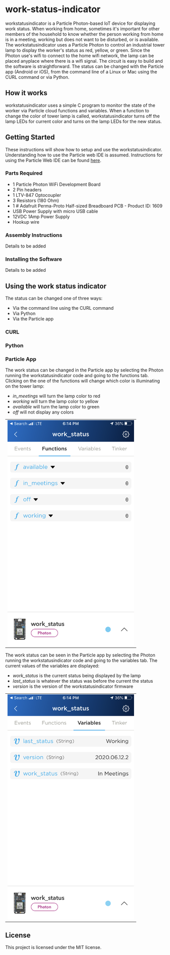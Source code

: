 # work-status-indicator
workstatusindicator is a Particle Photon-based IoT device for displaying work status. When working from home, sometimes it's important for other members of the household to know whether the person working from home is in a meeting, working but does not want to be disturbed, or is available. The workstatusindicator uses a Particle Photon to control an industrial tower lamp to display the worker's status as red, yellow, or green. Since the Photon use's wifi to connect to the home wifi network, the lamp can be placed anyplace where there is a wifi signal. The circuit is easy to build and the software is straightforward. The status can be changed with the Particle app (Android or iOS), from the command line of a Linux or Mac using the CURL command or via Python. 

## How it works
workstatusindicator uses a simple C program to monitor the state of the worker via Particle cloud functions and variables. When a function to change the color of tower lamp is called, workstatusindicator turns off the lamp LEDs for current color and turns on the lamp LEDs for the new status. 

## Getting Started
These instructions will show how to setup and use the workstatusindicator. Understanding how to use the Particle web IDE is assumed. Instructions for using the Particle Web IDE can be found [here](https://docs.particle.io/tutorials/developer-tools/build/).

### Parts Required
- 1 Particle Photon WiFi Development Board
- 2 Pin headers
- 1 LTV-847 Optocoupler
- 3 Resistors (180 Ohm)
- 1 # Adafruit Perma-Proto Half-sized Breadboard PCB - Product ID:  1609
- USB Power Supply with micro USB cable
- 12VDC 1Amp Power Supply
- Hookup wire

### Assembly Instructions
Details to be added

### Installing the Software
Details to be added

## Using the work status indicator
The status can be changed one of three ways:
- Via the command line using the CURL command
- Via Python
- Via the Particle app

### CURL

### Python

### Particle App
The work status can be changed in the Particle app by selecting the Photon running the workstatusindicator code and going to the functions tab.
Clicking on the one of the functions will change which color is illuminating on the tower lamp:
- *in_meetings* will turn the lamp color to red
- *working* will turn the lamp color to yellow
- *available* will turn the lamp color to green
- *off* will not display any colors

<table>
<tr><td>
<img src="https://raw.githubusercontent.com/makeralchemy/work-status-indicator/master/particle-app-functions.png" alt="Particle App Functions" width="400"/>
</td></tr>
</table>

The work status can be seen in the Particle app by selecting the Photon running the workstatusindicator code and going to the variables tab.
The current values of the variables are displayed:
- *work_status* is the current status being displayed by the lamp
- *last_status* is whatever the status was before the current the status
- *version* is the version of the workstatusindicator firmware

<table>
<tr><td>
<img src="https://raw.githubusercontent.com/makeralchemy/work-status-indicator/master/particle-app-variables.png" alt="Particle App Variables" width="400"/>
</td></tr>
</table>

## License

This project is licensed under the MIT license.
